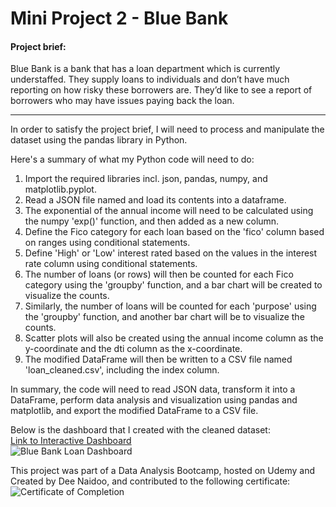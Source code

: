 # Mini Project 2 - Blue Bank

#### Project brief:
Blue Bank is a bank that has a loan department which is currently understaffed. They supply loans to individuals and don’t have much reporting on how risky these borrowers are. They’d like to see a report of borrowers who may have issues paying back the loan.

___

In order to satisfy the project brief, I will need to process and manipulate the dataset using the pandas library in Python.  

Here's a summary of what my Python code will need to do:

1. Import the required libraries incl. json, pandas, numpy, and matplotlib.pyplot.
2. Read a JSON file named and load its contents into a dataframe.
3. The exponential of the annual income will need to be calculated using the numpy 'exp()' function, and then added as a new column.
4. Define the Fico category for each loan based on the 'fico' column based on ranges using conditional statements.
5. Define 'High' or 'Low' interest rated based on the values in the interest rate column using conditional statements.
6. The number of loans (or rows) will then be counted for each Fico category using the 'groupby' function, and a bar chart will be created to visualize the counts.
7. Similarly, the number of loans will be counted for each 'purpose' using the 'groupby' function, and another bar chart will be to visualize the counts.
8. Scatter plots will also be created using the annual income column as the y-coordinate and the dti column as the x-coordinate.
9. The modified DataFrame will then be written to a CSV file named 'loan_cleaned.csv', including the index column.

In summary, the code will need to read JSON data, transform it into a DataFrame, perform data analysis and visualization using pandas and matplotlib, and export the modified DataFrame to a CSV file.

Below is the dashboard that I created with the cleaned dataset:  
[Link to Interactive Dashboard](https://public.tableau.com/app/profile/douglas1371/viz/BlueBankLoans_16873800924500/LoanDashboard)  
![Blue Bank Loan Dashboard](https://github.com/TupperwareBox/DataAnalyticsShowcase/blob/77f54d2943736edb6ba1c2104ab521c93172f88b/Blue%20Bank/Blue%20Bank%20Loans%20Dashboard.png)

This project was part of a Data Analysis Bootcamp, hosted on Udemy and Created by Dee Naidoo, and contributed to the following certificate:
![Certificate of Completion](https://github.com/TupperwareBox/DataAnalyticsShowcase/blob/main/Bootcamp%20Certificate.jpg)
